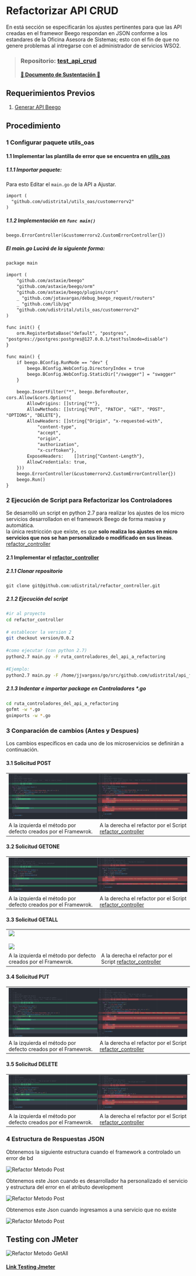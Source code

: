 # Refactorizar API CRUD

En está sección se especificarán los ajustes pertinentes para que las API creadas en el framewor Beego respondan en JSON conforme a los estandares de la Oficina Asesora de Sistemas; esto con el fin de que no genere problemas al intregarse con el administrador de servicios WSO2.

>### **Repositorio:** [test_api_crud](https://github.com/udistrital/test_api_crud)
>#### [:book: Documento de Sustentación :book:](https://docs.google.com/document/d/1wxf8QB-qZ3c5H2irR6kV6SoVQMw5LNNkp3aFLo9nooI/edit?usp=sharing)


## Requerimientos Previos
1. [Generar API Beego](generar_api.md)

## Procedimiento

### 1 Configurar paquete utils_oas

#### 1.1 Implementar las plantilla de error que se encuentra en [utils_oas](https://github.com/udistrital/utils_oas)

##### 1.1.1 Importar paquete:
Para esto Editar el `main.go` de la API a Ajustar.
```golang
import (
  "github.com/udistrital/utils_oas/customerrorv2"
)
```
##### 1.1.2 Implementación en `func main()`
```golang
beego.ErrorController(&customerrorv2.CustomErrorController{})
```

##### El **main.go** Lucirá de la siguiente forma:
```golang
package main

import (
    "github.com/astaxie/beego"
    "github.com/astaxie/beego/orm"
    "github.com/astaxie/beego/plugins/cors"
    _ "github.com/jotavargas/debug_beego_request/routers"
    _ "github.com/lib/pq"
    "github.com/udistrital/utils_oas/customerrorv2"
)

func init() {
    orm.RegisterDataBase("default", "postgres", "postgres://postgres:postgres@127.0.0.1/test?sslmode=disable")
}

func main() {
    if beego.BConfig.RunMode == "dev" {
        beego.BConfig.WebConfig.DirectoryIndex = true
        beego.BConfig.WebConfig.StaticDir["/swagger"] = "swagger"
    }

    beego.InsertFilter("*", beego.BeforeRouter, cors.Allow(&cors.Options{
        AllowOrigins: []string{"*"},
        AllowMethods: []string{"PUT", "PATCH", "GET", "POST", "OPTIONS", "DELETE"},
        AllowHeaders: []string{"Origin", "x-requested-with",
            "content-type",
            "accept",
            "origin",
            "authorization",
            "x-csrftoken"},
        ExposeHeaders:    []string{"Content-Length"},
        AllowCredentials: true,
    }))
    beego.ErrorController(&customerrorv2.CustomErrorController{})
    beego.Run()
}
```

### 2 Ejecución de Script para Refactorizar los Controladores
Se desarrolló un script en python 2.7 para realizar los ajustes de los micro servicios desarrolladon en el framework Beego de forma masiva y automática.   
la única restricción que existe, es que **solo realiza los ajustes en micro servicios que nos se han personalizado o modificado en sus líneas**. [refactor_controller](https://github.com/udistrital/refactor_controller)

#### 2.1 Implementar el [refactor_controller](https://github.com/udistrital/refactor_controller)

##### 2.1.1  Clonar repositorio
```golang
git clone git@github.com:udistrital/refactor_controller.git
```
##### 2.1.2 Ejecución del script
```bash
#ir al proyecto
cd refactor_controller

# establecer la version 2
git checkout version/0.0.2

#como ejecutar (con python 2.7)
python2.7 main.py -F ruta_controladores_del_api_a_refactoring

#Ejemplo:
python2.7 main.py -F /home/jjvargass/go/src/github.com/udistrital/api_financiera/controllers
```
##### 2.1.3 Indentar e importar package en Controladores *.go
```bash
cd ruta_controladores_del_api_a_refactoring
gofmt -w *.go
goimports -w *.go
```

### 3 Conparación de cambios (Antes y Despues)
Los cambios específicos en cada uno de los microservicios se definirán a continuación.

#### 3.1 Solicitud POST
<table>
 <tr>
  <td colspan="2"><img src="/generacion_de_apis/img/post.png">
</td>
 </tr>
 <tr>
  <td>A la izquierda el método por defecto creados por el Framewrok. </td>
  <td>A la derecha el refactor por el Script <a href="https://github.com/udistrital/refactor_controller">refactor_controller</a> </td>
 </tr>
</table>

#### 3.2 Solicitud GETONE
<table>
 <tr>
  <td colspan="2"><img src="/generacion_de_apis/img/getone.png">
</td>
 </tr>
 <tr>
  <td>A la izquierda el método por defecto creados por el Framewrok. </td>
  <td>A la derecha el refactor por el Script <a href="https://github.com/udistrital/refactor_controller">refactor_controller</a> </td>
 </tr>
</table>


#### 3.3 Solicitud GETALL
<table>
 <tr>
  <td colspan="2">
    <img src="/generacion_de_apis/img/getall1.png"><br><br>
    <img src="/generacion_de_apis/img/getall2.png">
  </td>
 </tr>
 <tr>
  <td>A la izquierda el método por defecto creados por el Framewrok. </td>
  <td>A la derecha el refactor por el Script <a href="https://github.com/udistrital/refactor_controller">refactor_controller</a> </td>
 </tr>
</table>


#### 3.4 Solicitud PUT
<table>
 <tr>
  <td colspan="2"><img src="/generacion_de_apis/img/put.png">
</td>
 </tr>
 <tr>
  <td>A la izquierda el método por defecto creados por el Framewrok. </td>
  <td>A la derecha el refactor por el Script <a href="https://github.com/udistrital/refactor_controller">refactor_controller</a> </td>
 </tr>
</table>

#### 3.5 Solicitud DELETE
<table>
 <tr>
  <td colspan="2"><img src="/generacion_de_apis/img/delete.png">
</td>
 </tr>
 <tr>
  <td>A la izquierda el método por defecto creados por el Framewrok. </td>
  <td>A la derecha el refactor por el Script <a href="https://github.com/udistrital/refactor_controller">refactor_controller</a> </td>
 </tr>
</table>


### 4 Estructura de Respuestas JSON
Obtenemos la siguiente estructura cuando el framework a controlado un error de bd

![Refactor Metodo Post](/generacion_de_apis/img/json01.png)

Obtenemos este Json cuando es desarrollador ha personalizado el servicio y estructura del error en el atributo development

![Refactor Metodo Post](/generacion_de_apis/img/json02.png)

Obtenemos este Json cuando ingresamos a una servicio  que no existe

![Refactor Metodo Post](/generacion_de_apis/img/json03.png)


## Testing con JMeter

![Refactor Metodo GetAll](/generacion_de_apis/img/test_01.png)

#### [Link Testing Jmeter](/generacion_de_apis/src/beegoTodasLasSolicitudes.jmx)

